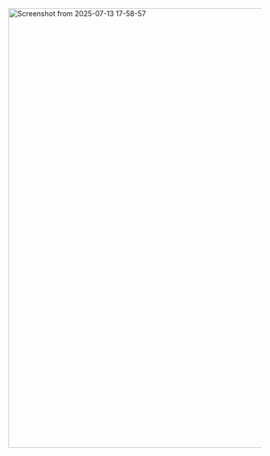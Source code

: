 <img width="868" height="876" alt="Screenshot from 2025-07-13 17-58-57" src="https://github.com/user-attachments/assets/88f9b471-8a9a-460f-9351-6aa97838713d" />

